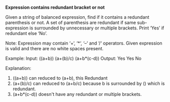 **Expression contains redundant bracket or not**

Given a string of balanced expression, find if it contains a redundant parenthesis or not. A set of parenthesis are redundant 
if same sub-expression is surrounded by unnecessary or multiple brackets. Print ‘Yes’ if redundant else ‘No’.

Note: Expression may contain ‘+‘, ‘*‘, ‘–‘ and ‘/‘ operators. Given expression is valid and there are no white spaces present.

Example:
Input: 
((a+b))
(a+(b)/c)
(a+b*(c-d))
Output: 
Yes
Yes
No

Explanation:
1. ((a+b)) can reduced to (a+b), this Redundant
2. (a+(b)/c) can reduced to (a+b/c) because b is
surrounded by () which is redundant.
3. (a+b*(c-d)) doesn't have any redundant or multiple
brackets.